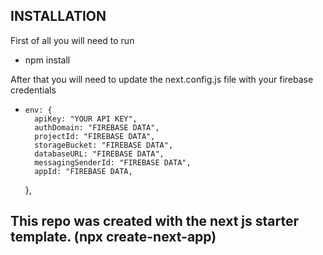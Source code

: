 ## INSTALLATION

First of all you will need to run 

* npm install

After that you will need to update the next.config.js file with your firebase credentials

*     env: {
        apiKey: "YOUR API KEY",
        authDomain: "FIREBASE DATA",
        projectId: "FIREBASE DATA",
        storageBucket: "FIREBASE DATA",
        databaseURL: "FIREBASE DATA",
        messagingSenderId: "FIREBASE DATA",
        appId: "FIREBASE DATA,
    },


## This repo was created with the next js starter template. (npx create-next-app)

